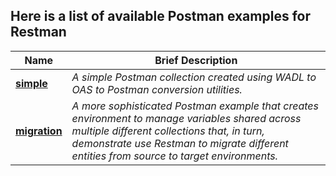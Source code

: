 ## Here is a list of available Postman examples for Restman

Name | Brief Description
----- | -----------------
[**simple**](./simple/README.md) | *A simple Postman collection created using WADL to OAS to Postman conversion utilities.*
[**migration**](./migration/README.md) | *A more sophisticated Postman example that creates environment to manage variables shared across multiple different collections that, in turn, demonstrate use Restman to migrate different entities from source to target environments.*